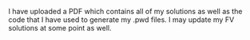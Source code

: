 I have uploaded a PDF which contains all of my solutions as well as the code that I have used to generate my .pwd files. I may update my FV solutions at some point as well.
